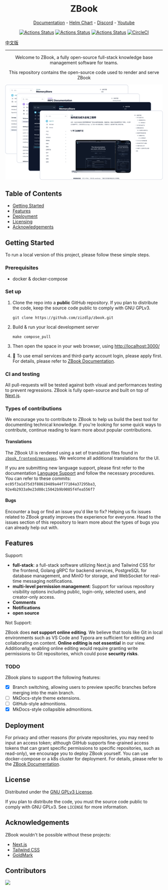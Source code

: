 <h1 align="center">ZBook</h1>
<p align="center">
  <a href="https://github.com/zizdlp/zbook-docs">Documentation</a> - <a href="https://github.com/zizdlp/zbook-helm-chart">Helm Chart</a>  - <a href="https://discord.com/channels/1250069935594536960/1250069935594536963">Discord</a> - <a href="https://www.youtube.com/channel/UC9D6VAJRoG7bD38dz8F9CSg">Youtube</a>
</p>

<div align="center">

[![Actions Status](https://github.com/zizdlp/zbook/workflows/BUILD_MAIN/badge.svg)](https://github.com/zizdlp/zbook/actions)
[![Actions Status](https://github.com/zizdlp/zbook/workflows/TEST_BACKEND/badge.svg)](https://github.com/zizdlp/zbook/actions)
[![Actions Status](https://github.com/zizdlp/zbook/workflows/TEST_FRONTEND/badge.svg)](https://github.com/zizdlp/zbook/actions)
[![CircleCI](https://dl.circleci.com/status-badge/img/gh/zizdlp/zbook/tree/release.svg?style=svg)](https://dl.circleci.com/status-badge/redirect/gh/zizdlp/zbook/tree/release)

</div>

[中文版](README_zh.md)

------
<p align="center">Welcome to ZBook, a fully open-source full-stack knowledge base management software for teams.</p>
<p align="center">This repository contains the open-source code used to render and serve ZBook</p>

<p align="center">
  <img alt="group_demo" src="./zbook_frontend/public/group_demo.png">
</p>

## Table of Contents

- [Getting Started](#getting-started)
- [Features](#features)
- [Deployment](#deployment)
- [Licensing](#license)
- [Acknowledgements](#acknowledgements)

## Getting Started

To run a local version of this project, please follow these simple steps.

### Prerequisites

- docker & docker-compose

### Set up

1. Clone the repo into a **public** GitHub repository. If you plan to distribute the code, keep the source code public to comply with GNU GPLv3.

    ```shell
    git clone https://github.com/zizdlp/zbook.git
    ```

2. Build & run your local development server

    ```shell
    make compose_pull
    ```

3. Then open the space in your web browser, using <http://localhost:3000/>

4. 🍻 To use email services and third-party account login, please apply first. For details, please refer to [ZBook Documentation](https://github.com/zizdlp/zbook-docs).

### CI and testing

All pull-requests will be tested against both visual and performances testing to prevent regressions.
ZBook is fully open-source and built on top of [Next.js](https://nextjs.org/).

### Types of contributions

We encourage you to contribute to ZBook to help us build the best tool for documenting technical knowledge. If you're looking for some quick ways to contribute, continue reading to learn more about popular contributions.

#### Translations

The ZBook UI is rendered using a set of translation files found in [`zbook_frontend/messages`](/zbook_frontend/messages/). We welcome all additional translations for the UI.

If you are submitting new language support, please first refer to the documentation [Language Support](https://github.com/zizdlp/zbook-docs/blob/main/Development/LanguageSupport.md) and follow the necessary procedures. You can refer to these commits: `ec05f3a1d75d3f88619489a44f77104a37295ba3`,
`92e4b2933a9e23d08c15042b9b9085f4fea556f7`

#### Bugs

Encounter a bug or find an issue you'd like to fix? Helping us fix issues related to ZBook greatly improves the experience for everyone. Head to the issues section of this repository to learn more about the types of bugs you can already help out with.

## Features

Support:

- **full-stack**: a full-stack software utilizing Next.js and Tailwind CSS for the frontend, Golang gRPC for backend services, PostgreSQL for database management, and MinIO for storage, and WebSocket for real-time messaging notifications.
- **multi-level permission management**: Support for various repository visibility options including public, login-only, selected users, and creator-only access.
- **Comments**
- **Notifications**
- **open source**

Not Support:

ZBook does **not support online editing**. We believe that tools like Git in local environments such as VS Code and Typora are sufficient for editing and collaborating on content. **Online editing is not essential** in our view. Additionally, enabling online editing would require granting write permissions to Git repositories, which could pose **security risks**.

### TODO

ZBook plans to support the following features:

- [x] Branch switching, allowing users to preview specific branches before merging into the main branch.
- [ ] MkDocs-style theme extensions.
- [ ] GitHub-style admonitions.
- [x] MkDocs-style collapsible admonitions.

## Deployment

For privacy and other reasons (for private repositories, you may need to input an access token; although GitHub supports fine-grained access tokens that can grant specific permissions to specific repositories, such as read-only), we encourage you to deploy ZBook yourself. You can use docker-compose or a k8s cluster for deployment. For details, please refer to the [ZBook Documentation](https://github.com/zizdlp/zbook-docs).

## License

Distributed under the [GNU GPLv3 License](https://github.com/zizdlp/zbook/LICENSE).

If you plan to distribute the code, you must the source code public to comply with GNU GPLv3.
See `LICENSE` for more information.

## Acknowledgements

ZBook wouldn't be possible without these projects:

- [Next.js](https://nextjs.org/)
- [Tailwind CSS](https://tailwindcss.com/)
- [GoldMark](https://github.com/yuin/goldmark)

## Contributors

<a href="https://github.com/zizdlp/zbook/graphs/contributors">
  <img src="https://contrib.rocks/image?repo=zizdlp/zbook" />
</a>
